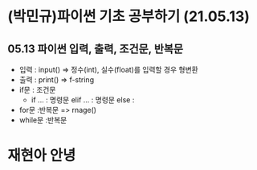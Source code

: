 # (박민규)파이썬 기초 공부하기 (21.05.13)
## 05.13 파이썬 입력, 출력, 조건문, 반복문 
* 입력 : input() => 정수(int), 실수(float)를 입력할 경우 형변환
* 출력 : print() => f-string
* if문 : 조건문
  + if ... : 명령문 elif ... : 명령문 else :
* for문 :반복문 => rnage()
* while문 :반복문
# 재현아 안녕
